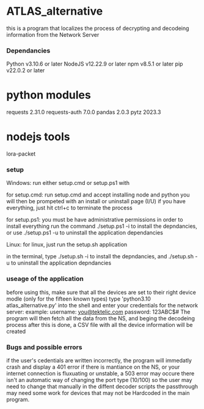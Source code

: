 # ATLAS_alternative
this is a program that localizes the process of decrypting and decodeing information from the Network Server

### Dependancies ###
Python 	v3.10.6 or later
NodeJS 	v12.22.9 or later
npm 	v8.5.1 or later
pip 	v22.0.2 or later

# python modules
requests      	   2.31.0
requests-auth      7.0.0
pandas             2.0.3
pytz               2023.3

# nodejs tools
lora-packet

### setup ###

Windows:
run either setup.cmd or setup.ps1 with

for setup.cmd:
run setup.cmd and accept installing node and python
you will then be prompeted with an install or uninstall page (I/U)
if you have everything, just hit ctrl+c to terminate the process

for setup.ps1:
you must be have administrative permissions in order to install everything
run the command ./setup.ps1 -i to install the depndancies, or use ./setup.ps1 -u to uninstall the application dependancies

Linux:
for linux, just run the setup.sh application

in the terminal, type ./setup.sh -i to install the depndancies, and ./setup.sh -u to uninstall the application depndancies

### useage of the application ###
before using this, make sure that all the devices are set to their right device modle (only for the fifteen known types)
type 'python3.10 atlas_alternative.py' into the shell and enter your credentials for the network server:
example:
username: you@tektelic.com
password: 123ABC$#
The program will then fetch all the data from the NS, and beging the decodeing process
after this is done, a CSV file with all the device information will be created

### Bugs and possible errors ###
if the user's cedentials are written incorrectly, the program will immedatly crash and display a 401 error
if there is mantiance on the NS, or your internet connection is fluxuating or unstable, a 503 error may occure
there isn't an automatic way of changing the port type (10/100) so the user may need to change that manually in the diffent decoder scripts
the passthrough may need some work for devices that may not be Hardcoded in the main program.
